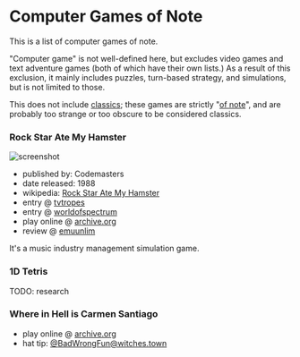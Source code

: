 Computer Games of Note
======================

This is a list of computer games of note.

"Computer game" is not well-defined here, but excludes video games and text adventure games (both of which have their own lists.)  As a result of this exclusion, it mainly includes puzzles, turn-based strategy, and simulations, but is not limited to those.

This does not include [classics](Classic%20Computer%20Games.md); these games are strictly "[of note](article/A%20Note%20on%20Items%20of%20Note.md)", and are probably too strange or too obscure to be considered classics.

### Rock Star Ate My Hamster

![screenshot](http://tacgr.emuunlim.com/downloads/gamescr/r/rockstaratemyhamster2.png)

*   published by: Codemasters
*   date released: 1988
*   wikipedia: [Rock Star Ate My Hamster](https://en.wikipedia.org/wiki/Rock_Star_Ate_My_Hamster)
*   entry @ [tvtropes](http://tvtropes.org/pmwiki/pmwiki.php/VideoGame/RockStarAteMyHamster)
*   entry @ [worldofspectrum](http://www.worldofspectrum.org/infoseekid.cgi?id=0009407)
*   play online @ [archive.org](https://archive.org/details/zx_Rock_Star_Ate_my_Hamster_1989_Codemasters_t_128K)
*   review @ [emuunlim](http://tacgr.emuunlim.com/downloads/filedetail.php?recid=755)

It's a music industry management simulation game.

### 1D Tetris

TODO: research

### Where in Hell is Carmen Santiago

*   play online @ [archive.org](https://archive.org/details/a2_where_in_hell_is_carmen_santiago)
*   hat tip: [@BadWrongFun@witches.town](https://witches.town/@BadWrongFun/99137055385980762)
